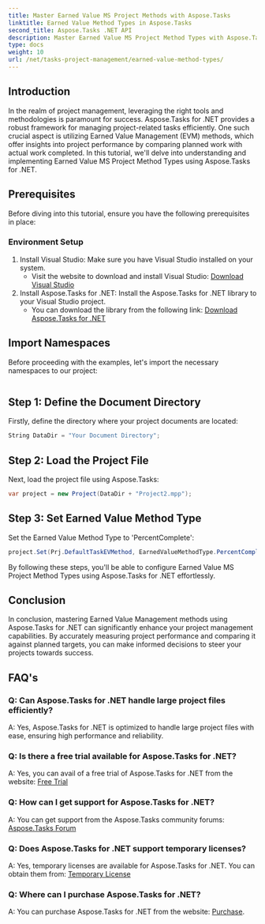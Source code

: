 ```yaml
---
title: Master Earned Value MS Project Methods with Aspose.Tasks
linktitle: Earned Value Method Types in Aspose.Tasks
second_title: Aspose.Tasks .NET API
description: Master Earned Value MS Project Method Types with Aspose.Tasks for .NET. Enhance project management efficiency effortlessly.
type: docs
weight: 10
url: /net/tasks-project-management/earned-value-method-types/
---
```

## Introduction
In the realm of project management, leveraging the right tools and methodologies is paramount for success. Aspose.Tasks for .NET provides a robust framework for managing project-related tasks efficiently. One such crucial aspect is utilizing Earned Value Management (EVM) methods, which offer insights into project performance by comparing planned work with actual work completed. In this tutorial, we'll delve into understanding and implementing Earned Value MS Project Method Types using Aspose.Tasks for .NET.
## Prerequisites
Before diving into this tutorial, ensure you have the following prerequisites in place:
### Environment Setup
1. Install Visual Studio: Make sure you have Visual Studio installed on your system.
   - Visit the website to download and install Visual Studio: [Download Visual Studio](https://visualstudio.microsoft.com/downloads/)
2. Install Aspose.Tasks for .NET: Install the Aspose.Tasks for .NET library to your Visual Studio project.
   - You can download the library from the following link: [Download Aspose.Tasks for .NET](https://releases.aspose.com/tasks/net/)

## Import Namespaces
Before proceeding with the examples, let's import the necessary namespaces to our project:
```csharp

```

## Step 1: Define the Document Directory
Firstly, define the directory where your project documents are located:
```csharp
String DataDir = "Your Document Directory";
```
## Step 2: Load the Project File
Next, load the project file using Aspose.Tasks:
```csharp
var project = new Project(DataDir + "Project2.mpp");
```
## Step 3: Set Earned Value Method Type
Set the Earned Value Method Type to 'PercentComplete':
```csharp
project.Set(Prj.DefaultTaskEVMethod, EarnedValueMethodType.PercentComplete);
```
By following these steps, you'll be able to configure Earned Value MS Project Method Types using Aspose.Tasks for .NET effortlessly.

## Conclusion
In conclusion, mastering Earned Value Management methods using Aspose.Tasks for .NET can significantly enhance your project management capabilities. By accurately measuring project performance and comparing it against planned targets, you can make informed decisions to steer your projects towards success.
## FAQ's
### Q: Can Aspose.Tasks for .NET handle large project files efficiently?
A: Yes, Aspose.Tasks for .NET is optimized to handle large project files with ease, ensuring high performance and reliability.
### Q: Is there a free trial available for Aspose.Tasks for .NET?
A: Yes, you can avail of a free trial of Aspose.Tasks for .NET from the website: [Free Trial](https://releases.aspose.com/)
### Q: How can I get support for Aspose.Tasks for .NET?
A: You can get support from the Aspose.Tasks community forums: [Aspose.Tasks Forum](https://forum.aspose.com/c/tasks/15)
### Q: Does Aspose.Tasks for .NET support temporary licenses?
A: Yes, temporary licenses are available for Aspose.Tasks for .NET. You can obtain them from: [Temporary License](https://purchase.aspose.com/temporary-license/)
### Q: Where can I purchase Aspose.Tasks for .NET?
A: You can purchase Aspose.Tasks for .NET from the website: [Purchase](https://purchase.aspose.com/buy).

